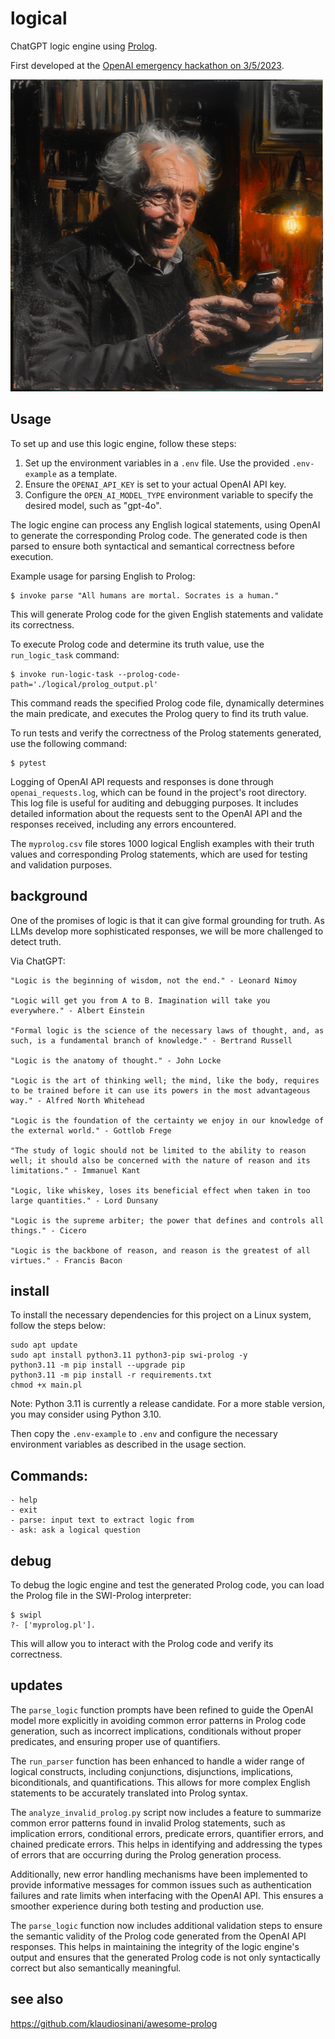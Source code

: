 # logical

ChatGPT logic engine using [Prolog](https://en.wikipedia.org/wiki/Prolog).

First developed at the [OpenAI emergency hackathon on 3/5/2023](https://twitter.com/nonmayorpete/status/1632456433102098434).

<img alt="Bertrand Russell" src="./russell.png" />

## Usage

To set up and use this logic engine, follow these steps:

1. Set up the environment variables in a `.env` file. Use the provided `.env-example` as a template.
2. Ensure the `OPENAI_API_KEY` is set to your actual OpenAI API key.
3. Configure the `OPEN_AI_MODEL_TYPE` environment variable to specify the desired model, such as "gpt-4o".

The logic engine can process any English logical statements, using OpenAI to generate the corresponding Prolog code. The generated code is then parsed to ensure both syntactical and semantical correctness before execution.

Example usage for parsing English to Prolog:
```
$ invoke parse "All humans are mortal. Socrates is a human."
```
This will generate Prolog code for the given English statements and validate its correctness.

To execute Prolog code and determine its truth value, use the `run_logic_task` command:
```
$ invoke run-logic-task --prolog-code-path='./logical/prolog_output.pl'
```
This command reads the specified Prolog code file, dynamically determines the main predicate, and executes the Prolog query to find its truth value.

To run tests and verify the correctness of the Prolog statements generated, use the following command:
```
$ pytest
```

Logging of OpenAI API requests and responses is done through `openai_requests.log`, which can be found in the project's root directory. This log file is useful for auditing and debugging purposes. It includes detailed information about the requests sent to the OpenAI API and the responses received, including any errors encountered.

The `myprolog.csv` file stores 1000 logical English examples with their truth values and corresponding Prolog statements, which are used for testing and validation purposes.

## background

One of the promises of logic is that it can give formal grounding for truth.
As LLMs develop more sophisticated responses, we will be more challenged to detect truth.

Via ChatGPT:

    "Logic is the beginning of wisdom, not the end." - Leonard Nimoy

    "Logic will get you from A to B. Imagination will take you everywhere." - Albert Einstein

    "Formal logic is the science of the necessary laws of thought, and, as such, is a fundamental branch of knowledge." - Bertrand Russell

    "Logic is the anatomy of thought." - John Locke

    "Logic is the art of thinking well; the mind, like the body, requires to be trained before it can use its powers in the most advantageous way." - Alfred North Whitehead

    "Logic is the foundation of the certainty we enjoy in our knowledge of the external world." - Gottlob Frege

    "The study of logic should not be limited to the ability to reason well; it should also be concerned with the nature of reason and its limitations." - Immanuel Kant

    "Logic, like whiskey, loses its beneficial effect when taken in too large quantities." - Lord Dunsany

    "Logic is the supreme arbiter; the power that defines and controls all things." - Cicero

    "Logic is the backbone of reason, and reason is the greatest of all virtues." - Francis Bacon



## install

To install the necessary dependencies for this project on a Linux system, follow the steps below:

```
sudo apt update
sudo apt install python3.11 python3-pip swi-prolog -y
python3.11 -m pip install --upgrade pip
python3.11 -m pip install -r requirements.txt
chmod +x main.pl
```

Note: Python 3.11 is currently a release candidate. For a more stable version, you may consider using Python 3.10.

Then copy the `.env-example` to `.env` and configure the necessary environment variables as described in the usage section.

## Commands:

    - help
    - exit
    - parse: input text to extract logic from
    - ask: ask a logical question


## debug

To debug the logic engine and test the generated Prolog code, you can load the Prolog file in the SWI-Prolog interpreter:

```
$ swipl
?- ['myprolog.pl'].
```

This will allow you to interact with the Prolog code and verify its correctness.

## updates

The `parse_logic` function prompts have been refined to guide the OpenAI model more explicitly in avoiding common error patterns in Prolog code generation, such as incorrect implications, conditionals without proper predicates, and ensuring proper use of quantifiers.

The `run_parser` function has been enhanced to handle a wider range of logical constructs, including conjunctions, disjunctions, implications, biconditionals, and quantifications. This allows for more complex English statements to be accurately translated into Prolog syntax.

The `analyze_invalid_prolog.py` script now includes a feature to summarize common error patterns found in invalid Prolog statements, such as implication errors, conditional errors, predicate errors, quantifier errors, and chained predicate errors. This helps in identifying and addressing the types of errors that are occurring during the Prolog generation process.

Additionally, new error handling mechanisms have been implemented to provide informative messages for common issues such as authentication failures and rate limits when interfacing with the OpenAI API. This ensures a smoother experience during both testing and production use.

The `parse_logic` function now includes additional validation steps to ensure the semantic validity of the Prolog code generated from the OpenAI API responses. This helps in maintaining the integrity of the logic engine's output and ensures that the generated Prolog code is not only syntactically correct but also semantically meaningful.

## see also

https://github.com/klaudiosinani/awesome-prolog
